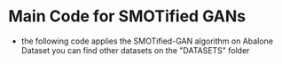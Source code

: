 # Main Code for SMOTified GANs
- the following code applies the SMOTified-GAN algorithm on Abalone Dataset you can find other datasets on the "DATASETS" folder

